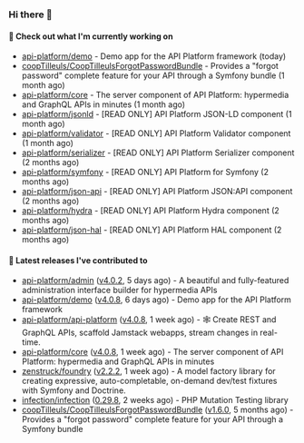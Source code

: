 ### Hi there 👋

#### 👷 Check out what I'm currently working on

- [api-platform/demo](https://github.com/api-platform/demo) - Demo app for the API Platform framework (today)
- [coopTilleuls/CoopTilleulsForgotPasswordBundle](https://github.com/coopTilleuls/CoopTilleulsForgotPasswordBundle) - Provides a &#34;forgot password&#34; complete feature for your API through a Symfony bundle (1 month ago)
- [api-platform/core](https://github.com/api-platform/core) - The server component of API Platform: hypermedia and GraphQL APIs in minutes (1 month ago)
- [api-platform/jsonld](https://github.com/api-platform/jsonld) - [READ ONLY] API Platform JSON-LD component (1 month ago)
- [api-platform/validator](https://github.com/api-platform/validator) - [READ ONLY] API Platform Validator component (1 month ago)
- [api-platform/serializer](https://github.com/api-platform/serializer) - [READ ONLY] API Platform Serializer component (2 months ago)
- [api-platform/symfony](https://github.com/api-platform/symfony) - [READ ONLY] API Platform for Symfony (2 months ago)
- [api-platform/json-api](https://github.com/api-platform/json-api) - [READ ONLY] API Platform JSON:API component (2 months ago)
- [api-platform/hydra](https://github.com/api-platform/hydra) - [READ ONLY] API Platform Hydra component (2 months ago)
- [api-platform/json-hal](https://github.com/api-platform/json-hal) - [READ ONLY] API Platform HAL component (2 months ago)

#### 🔭 Latest releases I've contributed to

- [api-platform/admin](https://github.com/api-platform/admin) ([v4.0.2](https://github.com/api-platform/admin/releases/tag/v4.0.2), 5 days ago) - A beautiful and fully-featured administration interface builder for hypermedia APIs
- [api-platform/demo](https://github.com/api-platform/demo) ([v4.0.8](https://github.com/api-platform/demo/releases/tag/v4.0.8), 6 days ago) - Demo app for the API Platform framework
- [api-platform/api-platform](https://github.com/api-platform/api-platform) ([v4.0.8](https://github.com/api-platform/api-platform/releases/tag/v4.0.8), 1 week ago) - 🕸️ Create REST and GraphQL APIs, scaffold Jamstack webapps, stream changes in real-time.
- [api-platform/core](https://github.com/api-platform/core) ([v4.0.8](https://github.com/api-platform/core/releases/tag/v4.0.8), 1 week ago) - The server component of API Platform: hypermedia and GraphQL APIs in minutes
- [zenstruck/foundry](https://github.com/zenstruck/foundry) ([v2.2.2](https://github.com/zenstruck/foundry/releases/tag/v2.2.2), 1 week ago) - A model factory library for creating expressive, auto-completable, on-demand dev/test fixtures with Symfony and Doctrine.
- [infection/infection](https://github.com/infection/infection) ([0.29.8](https://github.com/infection/infection/releases/tag/0.29.8), 2 weeks ago) - PHP Mutation Testing library
- [coopTilleuls/CoopTilleulsForgotPasswordBundle](https://github.com/coopTilleuls/CoopTilleulsForgotPasswordBundle) ([v1.6.0](https://github.com/coopTilleuls/CoopTilleulsForgotPasswordBundle/releases/tag/v1.6.0), 5 months ago) - Provides a &#34;forgot password&#34; complete feature for your API through a Symfony bundle


